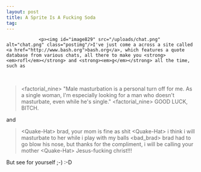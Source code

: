 ```yaml
---
layout: post
title: A Sprite Is A Fucking Soda
tag: 
---
```



                <p><img id="image829" src="/uploads/chat.png" alt="chat.png" class="postimg"/>I've just come a across a site called <a href="http://www.bash.org">bash.org</a>, which features a quote database from various chats, all there to make you <strong><em>rofl</em></strong> and <strong><em>g</em></strong> all the time, such as
&nbsp;<br /></p>
<blockquote>
&lt;factorial_nine&gt; "Male masturbation is a personal turn off for me. As a single woman, I'm especially looking for a man who doesn't masturbate, even while he's single."
&lt;factorial_nine&gt; GOOD LUCK, BITCH.
</blockquote>
<p>and</p>
<blockquote>
&lt;Quake-Hat&gt; brad, your mom is fine as shit
&lt;Quake-Hat&gt; i think i will masturbate to her while i play with my balls
&lt;bad_brad&gt; brad had to go blow his nose, but thanks for the compliment, i will be calling your mother
&lt;Quake-Hat&gt; Jesus-fucking christ!!!
</blockquote>
<p>But see for yourself ;-) :-D</p>
            
